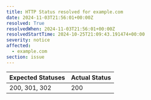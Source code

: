 ```yaml
---
title: HTTP Status resolved for example.com
date: 2024-11-03T21:56:01+00:00Z
resolved: True
resolvedWhen: 2024-11-03T21:56:01+00:00Z
resolvedStartTime: 2024-10-25T21:09:43.191474+00:00
severity: notice
affected:
  - example.com
section: issue
---
```


| Expected Statuses | Actual Status  |
|-------------------|----------------|
| 200, 301, 302 | 200 |
